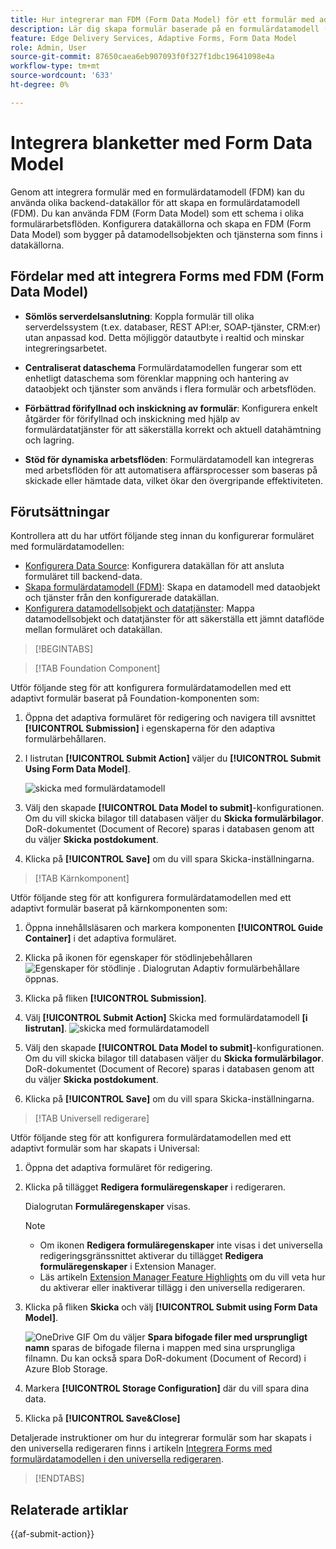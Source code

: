 ```yaml
---
title: Hur integrerar man FDM (Form Data Model) för ett formulär med adaptiv form?
description: Lär dig skapa formulär baserade på en formulärdatamodell (FDM). Generera och redigera exempeldata för datamodellsobjekt i FDM.
feature: Edge Delivery Services, Adaptive Forms, Form Data Model
role: Admin, User
source-git-commit: 87650caea6eb907093f0f327f1dbc19641098e4a
workflow-type: tm+mt
source-wordcount: '633'
ht-degree: 0%

---
```


# Integrera blanketter med Form Data Model

Genom att integrera formulär med en formulärdatamodell (FDM) kan du använda olika backend-datakällor för att skapa en formulärdatamodell (FDM). Du kan använda FDM (Form Data Model) som ett schema i olika formulärarbetsflöden. Konfigurera datakällorna och skapa en FDM (Form Data Model) som bygger på datamodellsobjekten och tjänsterna som finns i datakällorna.

## Fördelar med att integrera Forms med FDM (Form Data Model)

* **Sömlös serverdelsanslutning**: Koppla formulär till olika serverdelssystem (t.ex. databaser, REST API:er, SOAP-tjänster, CRM:er) utan anpassad kod. Detta möjliggör datautbyte i realtid och minskar integreringsarbetet.
* **Centraliserat dataschema** Formulärdatamodellen fungerar som ett enhetligt dataschema som förenklar mappning och hantering av dataobjekt och tjänster som används i flera formulär och arbetsflöden.

* **Förbättrad förifyllnad och inskickning av formulär**: Konfigurera enkelt åtgärder för förifyllnad och inskickning med hjälp av formulärdatatjänster för att säkerställa korrekt och aktuell datahämtning och lagring.

* **Stöd för dynamiska arbetsflöden**: Formulärdatamodell kan integreras med arbetsflöden för att automatisera affärsprocesser som baseras på skickade eller hämtade data, vilket ökar den övergripande effektiviteten.

## Förutsättningar

Kontrollera att du har utfört följande steg innan du konfigurerar formuläret med formulärdatamodellen:

* [Konfigurera Data Source](/help/forms/configure-data-sources.md): Konfigurera datakällan för att ansluta formuläret till backend-data.
* [Skapa formulärdatamodell (FDM)](/help/forms/create-form-data-models.md): Skapa en datamodell med dataobjekt och tjänster från den konfigurerade datakällan.
* [Konfigurera datamodellsobjekt och datatjänster](/help/forms/work-with-form-data-model.md): Mappa datamodellsobjekt och datatjänster för att säkerställa ett jämnt dataflöde mellan formuläret och datakällan.

>[!BEGINTABS]

>[!TAB Foundation Component]

Utför följande steg för att konfigurera formulärdatamodellen med ett adaptivt formulär baserat på Foundation-komponenten som:

1. Öppna det adaptiva formuläret för redigering och navigera till avsnittet **[!UICONTROL Submission]** i egenskaperna för den adaptiva formulärbehållaren.
1. I listrutan **[!UICONTROL Submit Action]** väljer du **[!UICONTROL Submit Using Form Data Model]**.

   ![skicka med formulärdatamodell](/help/forms/assets/submit-uisng-fdm-fc.png)

1. Välj den skapade **[!UICONTROL Data Model to submit]**-konfigurationen.
Om du vill skicka bilagor till databasen väljer du **Skicka formulärbilagor**. DoR-dokumentet (Document of Recore) sparas i databasen genom att du väljer **Skicka postdokument**.
1. Klicka på **[!UICONTROL Save]** om du vill spara Skicka-inställningarna.

>[!TAB Kärnkomponent]

Utför följande steg för att konfigurera formulärdatamodellen med ett adaptivt formulär baserat på kärnkomponenten som:

1. Öppna innehållsläsaren och markera komponenten **[!UICONTROL Guide Container]** i det adaptiva formuläret.
1. Klicka på ikonen för egenskaper för stödlinjebehållaren ![Egenskaper för stödlinje](/help/forms/assets/configure-icon.svg) . Dialogrutan Adaptiv formulärbehållare öppnas.
1. Klicka på fliken **[!UICONTROL Submission]**.
1. Välj **[!UICONTROL Submit Action]** Skicka med formulärdatamodell **[i listrutan]**.
   ![skicka med formulärdatamodell](/help/forms/assets/submit-uisng-fdm-cc.png)

1. Välj den skapade **[!UICONTROL Data Model to submit]**-konfigurationen.
Om du vill skicka bilagor till databasen väljer du **Skicka formulärbilagor**. DoR-dokumentet (Document of Recore) sparas i databasen genom att du väljer **Skicka postdokument**.
1. Klicka på **[!UICONTROL Save]** om du vill spara Skicka-inställningarna.

>[!TAB Universell redigerare]

Utför följande steg för att konfigurera formulärdatamodellen med ett adaptivt formulär som har skapats i Universal:

1. Öppna det adaptiva formuläret för redigering.
1. Klicka på tillägget **Redigera formuläregenskaper** i redigeraren.

   Dialogrutan **Formuläregenskaper** visas.

   >[!NOTE]
   >
   > * Om ikonen **Redigera formuläregenskaper** inte visas i det universella redigeringsgränssnittet aktiverar du tillägget **Redigera formuläregenskaper** i Extension Manager.
   > * Läs artikeln [Extension Manager Feature Highlights](https://developer.adobe.com/uix/docs/extension-manager/feature-highlights/#enablingdisabling-extensions) om du vill veta hur du aktiverar eller inaktiverar tillägg i den universella redigeraren.

1. Klicka på fliken **Skicka** och välj **[!UICONTROL Submit using Form Data Model]**.

   ![OneDrive GIF](/help/forms/assets/submit-uisng-fdm-ue.png)
Om du väljer **Spara bifogade filer med ursprungligt namn** sparas de bifogade filerna i mappen med sina ursprungliga filnamn. Du kan också spara DoR-dokument (Document of Record) i Azure Blob Storage.

1. Markera **[!UICONTROL Storage Configuration]** där du vill spara dina data.
1. Klicka på **[!UICONTROL Save&Close]**

Detaljerade instruktioner om hur du integrerar formulär som har skapats i den universella redigeraren finns i artikeln [Integrera Forms med formulärdatamodellen i den universella redigeraren](/help/edge/docs/forms/universal-editor/integrate-forms-with-data-source.md).

>[!ENDTABS]

## Relaterade artiklar

{{af-submit-action}}
